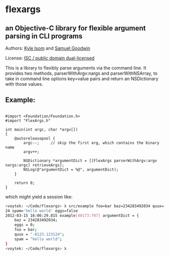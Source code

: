 # flexargs
## an Objective-C library for flexible argument parsing in CLI programs

Authors: [Kyle Isom](http://www.kyleisom.net/about) and 
[Samuel Goodwin](http://samuelgoodwin.tumblr.com)

License: [ISC / public domain dual-licensed](http://www.brokenlcd.net/license.txt)

This is a library to flexibly parse arguments via the command line. It provides two methods,
parserWithArgv:nargs and parserWithNSArray, to take in command line options key=value pairs
and return an NSDictionary with those values. 

## Example:

```objc

#import <Foundation/Foundation.h>
#import "FlexArgs.h"

int main(int argc, char *argv[])
{
    @autoreleasepool {
        argc--;     // skip the first arg, which contains the binary name
        argv++;

        NSDictionary *argumentDict = [[FlexArgs parserWithArgv:argv nargs:argc] retrieveArgs];
        NSLog(@"argumentDict = %@", argumentDict);
    }

    return 0;
}
```

which might yield a session like:

```bash
<voytek: ~/Code/flexargs> λ src/example foo=bar baz=234283492034 quux=-8123.1231
24 spam='hello world' eggs=false
2012-03-15 16:06:29.815 example[40173:707] argumentDict = {
    baz = 234283492034;
    eggs = 0;
    foo = bar;
    quux = "-8123.123124";
    spam = "hello world";
}
<voytek: ~/Code/flexargs> λ 
```